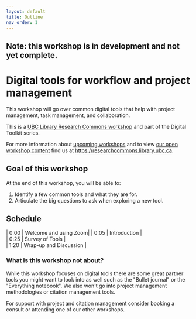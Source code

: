 ```yaml
---
layout: default
title: Outline
nav_order: 1
---
```

## Note: this workshop is in development and not yet complete.

# Digital tools for workflow and project management

This workshop will go over common digital tools that help with project management, task management, and collaboration.

This is a [UBC Library Research Commons workshop](https://researchcommons.library.ubc.ca) and part of the Digital Toolkit series.

For more information about [upcoming workshops](https://researchcommons.library.ubc.ca/events/) and to view [our open workshop content](https://researchcommons.library.ubc.ca/oer/) find us at https://researchcommons.library.ubc.ca.

## Goal of this workshop

At the end of this workshop, you will be able to:
1. Identify a few common tools and what they are for.
2. Articulate the big questions to ask when exploring a new tool.

## Schedule

| 0:00 | Welcome and using Zoom|
| 0:05 | Introduction |  
| 0:25 | Survey of Tools |  
| 1:20 | Wrap-up and Discussion |   

### What is this workshop not about?

While this workshop focuses on digital tools there are some great partner tools you might want to look into as well such as the "Bullet journal" or the "Everything notebook". We also won't go into project management methodologies or citation management tools.

For support with project and citation management consider booking a consult or attending one of our other workshops.

